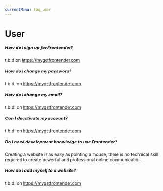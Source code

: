 ```yaml
---
currentMenu: faq_user
---
```


# User

##### How do I sign up for Frontender?
t.b.d on https://mygetfrontender.com

##### How do I change my password?
t.b.d. on https://mygetfrontender.com

##### How do I change my email?
t.b.d. on https://mygetfrontender.com

##### Can I deactivate my account?
t.b.d. on https://mygetfrontender.com

##### Do I need development knowledge to use Frontender?
Creating a website is as easy as pointing a mouse, there is no technical skill required to create powerful and professional online communication.

##### How do I add myself to a website?
t.b.d. on https://mygetfrontender.com
